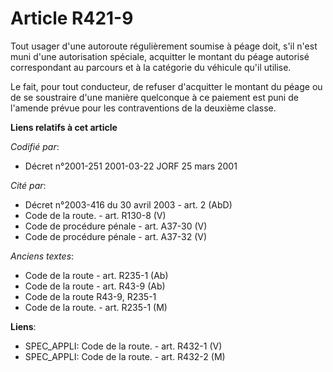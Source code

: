 # Article R421-9

Tout usager d'une autoroute régulièrement soumise à péage doit, s'il n'est muni d'une autorisation spéciale, acquitter le
montant du péage autorisé correspondant au parcours et à la catégorie du véhicule qu'il utilise.

Le fait, pour tout conducteur, de refuser d'acquitter le montant du péage ou de se soustraire d'une manière quelconque à ce
paiement est puni de l'amende prévue pour les contraventions de la deuxième classe.

**Liens relatifs à cet article**

_Codifié par_:

  - Décret n°2001-251 2001-03-22 JORF 25 mars 2001

_Cité par_:

  - Décret n°2003-416 du 30 avril 2003 - art. 2 (AbD)
  - Code de la route. - art. R130-8 (V)
  - Code de procédure pénale - art. A37-30 (V)
  - Code de procédure pénale - art. A37-32 (V)

_Anciens textes_:

  - Code de la route - art. R235-1 (Ab)
  - Code de la route - art. R43-9 (Ab)
  - Code de la route R43-9, R235-1
  - Code de la route. - art. R235-1 (M)

**Liens**:

  - SPEC_APPLI: Code de la route. - art. R432-1 (V)
  - SPEC_APPLI: Code de la route. - art. R432-2 (M)
